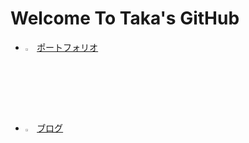 # Welcome To Taka's GitHub

- <img src="https://user-images.githubusercontent.com/47517002/88131924-1530f480-cc19-11ea-9fa0-a818046b7346.png" height="3%" width="3%">
  <a href="https://takasportfoliosite.netlify.app">ポートフォリオ</a>

- <img src="https://user-images.githubusercontent.com/47517002/88131932-16fab800-cc19-11ea-9950-f6eb11c9927c.png" height="3%" width="3%">
  <a href="https://takatechblog.netlify.app">ブログ</a>
